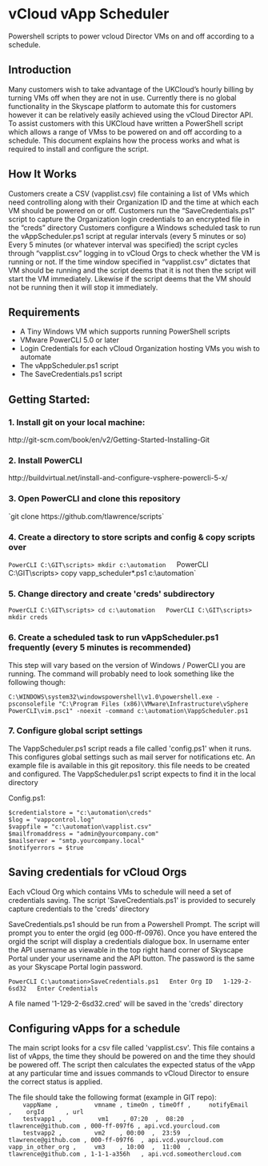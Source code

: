 <h1>vCloud vApp Scheduler</h1>

Powershell scripts to power vcloud Director VMs on and off according to a schedule.

<h2>Introduction</h2>
<p>
Many customers wish to take advantage of the UKCloud’s hourly billing by turning VMs off when they are not in use. Currently there is no global functionality in the Skyscape platform to automate this for customers however it can be relatively easily achieved using the vCloud Director API.
To assist customers with this UKCloud have written a PowerShell script which allows a range of VMss to be powered on and off according to a schedule. This document explains how the process works and what is required to install and configure the script.
</p>
<h2>How It Works</h2>

<p>Customers create a CSV (vapplist.csv) file containing a list of VMs which need controlling along with their Organization ID and the time at which each VM should be powered on or off.
Customers run the “SaveCredentials.ps1” script to capture the Organization login credentials to an encrypted file in the “creds” directory
Customers configure a Windows scheduled task to run the vAppScheduler.ps1 script at regular intervals (every 5 minutes or so)
Every 5 minutes (or whatever interval was specified) the script cycles through “vapplist.csv” logging in to vCloud Orgs to check whether the VM is running or not. If the time window specified in “vapplist.csv” dictates that VM should be running and the script deems that it is not then the script will start the VM immediately. Likewise if the script deems that the VM should not be running then it will stop it immediately.
</p>

<h2>Requirements</h2>

<ul>
<li>A Tiny Windows VM which supports running PowerShell scripts</li>
<li>VMware PowerCLI  5.0 or later</li>
<li>Login Credentials for each vCloud Organization hosting VMs you wish to automate</li>
<li>The vAppScheduler.ps1 script</li>
<li>The SaveCredentials.ps1 script</li>
</ul>

<h2>Getting Started:</h2>

<h3>1. Install git on your local machine:</h3>
http://git-scm.com/book/en/v2/Getting-Started-Installing-Git

<h3>2. Install PowerCLI</h3>
http://buildvirtual.net/install-and-configure-vsphere-powercli-5-x/

<h3>3. Open PowerCLI and clone this repository</h3>
`git clone https://github.com/tlawrence/scripts`

<h3>4. Create a directory to store scripts and config & copy scripts over</h3>

`PowerCLI C:\GIT\scripts> mkdir c:\automation  
`PowerCLI C:\GIT\scripts> copy vapp_scheduler\*.ps1 c:\automation`


<h3>5. Change directory and create 'creds' subdirectory</h3>

`PowerCLI C:\GIT\scripts> cd c:\automation  
PowerCLI C:\GIT\scripts> mkdir creds`


<h3>6. Create a scheduled task to run vAppScheduler.ps1 frequently (every 5 minutes is recommended)</h3>

This step will vary based on the version of Windows / PowerCLI you are running. The command will probably need to look something like the following though:

`C:\WINDOWS\system32\windowspowershell\v1.0\powershell.exe -psconsolefile "C:\Program Files (x86)\VMware\Infrastructure\vSphere PowerCLI\vim.psc1" -noexit -command c:\automation\VappScheduler.ps1`  

<h3>7. Configure global script settings</h3>

The VappScheduler.ps1 script reads a file called 'config.ps1' when it runs. This configures global settings such as mail server for notifications etc. An example file is available in this git repository. this file needs to be created and configured. The VappScheduler.ps1 script expects to find it in the local directory

Config.ps1:  

`$credentialstore = "c:\automation\creds"`  
`$log = "vappcontrol.log"`  
`$vappfile = "c:\automation\vapplist.csv"`  
`$mailfromaddress = "admin@yourcompany.com"`  
`$mailserver = "smtp.yourcompany.local"`  
`$notifyerrors = $true`


<h2>Saving credentials for vCloud Orgs</h2>	
Each vCloud Org which contains VMs to schedule will need a set of credentials saving. The script 'SaveCredentials.ps1' is provided to securely capture credentials to the 'creds' directory

SaveCredentials.ps1 should be run from a Powershell Prompt. The script will prompt you to enter the orgid (eg 000-ff-0976). Once you have entered the orgid the script will display a credentials dialogue box. In username enter the API username as viewable in the top right hand corner of Skyscape Portal under your username and the API button. The password is the same as your Skyscape Portal login password.

`PowerCLI C:\automation>SaveCredentials.ps1  
Enter Org ID  
1-129-2-6sd32  
Enter Credentials`

A file named '1-129-2-6sd32.cred' will be saved in the 'creds' directory


<h2>Configuring vApps for a schedule</h2>
The main script looks for a csv file called 'vapplist.csv'. This file contains a list of vApps, the time they should be powered on and the time they should be powered off. The script then calculates the expected status of the vApp at any particular time and issues commands to vCloud Director to ensure the correct status is applied.

The file should take the following format (example in GIT repo):  
`    vappName ,          vmname , timeOn , timeOff ,     notifyEmail      ,    orgId      , url`  
`    testvapp1 ,          vm1    , 07:20  ,  08:20  , tlawrence@github.com , 000-ff-097f6 , api.vcd.yourcloud.com`  
`    testvapp2 ,         vm2    , 00:00  ,  23:59  , tlawrence@github.com , 000-ff-097f6  , api.vcd.yourcloud.com`  
`vapp_in_other_org ,     vm3    , 10:00  ,  11:00  , tlawrence@github.com , 1-1-1-a356h   , api.vcd.someothercloud.com`
